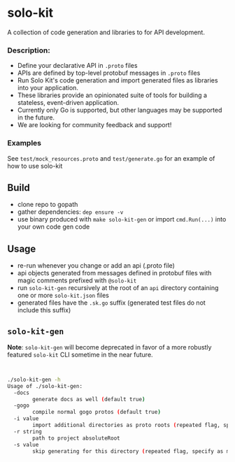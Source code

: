 # solo-kit
A collection of code generation and libraries to for API development.

### Description:
- Define your declarative API in `.proto` files
- APIs are defined by top-level protobuf messages in `.proto` files
- Run Solo Kit's code generation and import generated files as libraries into your application. 
- These libraries provide an opinionated suite of tools for building a stateless, event-driven application.
- Currently only Go is supported, but other languages may be supported in the future.
- We are looking for community feedback and support!

### Examples
See `test/mock_resources.proto` and `test/generate.go` for an example of how to use solo-kit

## Build
- clone repo to gopath 
- gather dependencies: `dep ensure -v`
- use binary produced with `make solo-kit-gen` or import `cmd.Run(...)` into your own code gen code 

## Usage
- re-run whenever you change or add an api (.proto file)
- api objects generated from messages defined in protobuf files with magic comments prefixed with `@solo-kit`
- run `solo-kit-gen` recursively at the root of an `api` directory containing one or more `solo-kit.json` files
- generated files have the `.sk.go` suffix (generated test files do not include this suffix)

## `solo-kit-gen`

**Note**: `solo-kit-gen` will become deprecated in favor of a more robustly featured `solo-kit` CLI 
sometime in the near future.
```bash


./solo-kit-gen -h
Usage of ./solo-kit-gen:
  -docs
        generate docs as well (default true)
  -gogo
        compile normal gogo protos (default true)
  -i value
        import additional directories as proto roots (repeated flag, specify as many times as desired)
  -r string
        path to project absoluteRoot
  -s value
        skip generating for this directory (repeated flag, specify as many times as desired)

```
